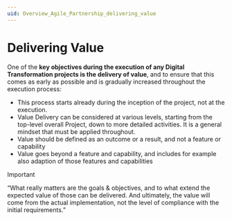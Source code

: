 ```yaml
---
uid: Overview_Agile_Partnership_delivering_value
---
```


# Delivering Value

One of the **key objectives during the execution of any Digital Transformation projects is the delivery of value**, and to ensure that this comes as early as possible and is gradually increased throughout the execution process:

- This process starts already during the inception of the project, not at the execution.
- Value Delivery can be considered at various levels, starting from the top-level overall Project, down to more detailed activities.  It is a general mindset that must be applied throughout.
- Value should be defined as an outcome or a result, and not a feature or capability 
- Value goes beyond a feature and capability, and includes for example also adaption of those features and capabilities

> [!IMPORTANT]
> “What really matters are the goals & objectives, and to what extend the expected value of those can be delivered. And ultimately, the value will come from the actual implementation, not the level of compliance with the initial requirements.”
